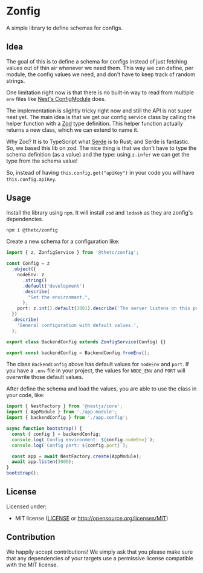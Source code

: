 # Zonfig

A simple library to define schemas for configs.

## Idea

The goal of this is to define a schema for configs instead of just fetching values out of thin air whenever we need them. This way we can define, per module, the config values we need, and don't have to keep track of random strings.

One limitation right now is that there is no built-in way to read from multiple `env` files like [Nest's ConfigModule](https://docs.nestjs.com/techniques/configuration) does.

The implementation is slightly tricky right now and still the API is not super neat yet. The main idea is that we get our config service class by calling the helper function with a [Zod](https://zod.dev/) type definition. This helper function actually returns a new class, which we can extend to name it.

Why Zod? It is to TypeScript what [Serde](https://serde.rs/) is to Rust; and Serde is fantastic. So, we based this lib on zod. The nice thing is that we don't have to type the schema definition (as a value) and the type: using `z.infer` we can get the type from the schema value!

So, instead of having `this.config.get("apiKey")` in your code you will have `this.config.apiKey`.

## Usage

Install the library using `npm`. It will install `zod` and `lodash` as they are zonfig's dependencies.

```bash
npm i @thetc/zonfig
```

Create a new schema for a configuration like:

```ts
import { z, ZonfigService } from '@thetc/zonfig';

const Config = z
  .object({
    nodeEnv: z
      .string()
      .default('development')
      .describe(
        "Set the environment.",
      ),
    port: z.int().default(3001).describe('The server listens on this port.'),
  })
  .describe(
    'General configuration with default values.',
  );

export class BackendConfig extends ZonfigService(Config) {}

export const backendConfig = BackendConfig.fromEnv();
```

The class `BackendConfig` above has default values for `nodeEnv` and `port`. If you have a `.env` file in your project, the values for `NODE_ENV` and `PORT` will overwrite those default values.

After define the schema and load the values, you are able to use the class in your code, like:

```ts
import { NestFactory } from '@nestjs/core';
import { AppModule } from './app.module';
import { backendConfig } from './app.config';

async function bootstrap() {
  const { config } = backendConfig;
  console.log(`Config environment: ${config.nodeEnv}`);
  console.log(`Config port: ${config.port}`);

  const app = await NestFactory.create(AppModule);
  await app.listen(3000);
}
bootstrap();
```

## License

Licensed under:

* MIT license ([LICENSE](LICENSE) or http://opensource.org/licenses/MIT)

## Contribution

We happily accept contributions! We simply ask that you please make sure that any dependencies of your targets use a permissive license compatible with the MIT license.

